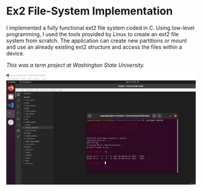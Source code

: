 # Ex2 File-System Implementation

I implemented a fully functional ext2 file system coded in C. Using low-level programming, I used the tools provided by Linux to create an ext2 file system from scratch. The application can create new partitions or mount and use an already existing ext2 structure and access the files within a device.

*This was a term project at Washington State University.*

![ext2](./img/ext2_screenshot-1.png)